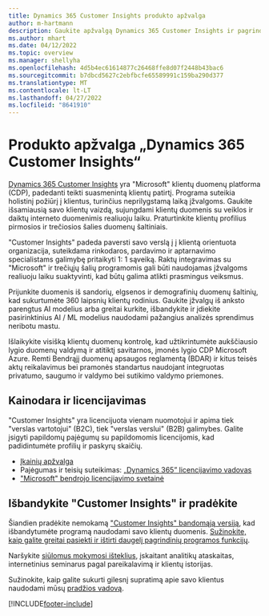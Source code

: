 ```yaml
---
title: Dynamics 365 Customer Insights produkto apžvalga
author: m-hartmann
description: Gaukite apžvalgą Dynamics 365 Customer Insights ir pagrindines jo funkcijas.
ms.author: mhart
ms.date: 04/12/2022
ms.topic: overview
ms.manager: shellyha
ms.openlocfilehash: 4d5b4ec61614877c26468ffe8d07f2448b43bac6
ms.sourcegitcommit: b7dbcd5627c2ebfbcfe65589991c159ba290d377
ms.translationtype: MT
ms.contentlocale: lt-LT
ms.lasthandoff: 04/27/2022
ms.locfileid: "8641910"
---
```

# <a name="product-overview-for-dynamics-365-customer-insights"></a>Produkto apžvalga „Dynamics 365 Customer Insights“

[Dynamics 365 Customer Insights](https://dynamics.microsoft.com/ai/customer-insights/) yra "Microsoft" klientų duomenų platforma (CDP), padedanti teikti suasmenintą klientų patirtį. Programa suteikia holistinį požiūrį į klientus, turinčius neprilygstamą laiką įžvalgoms. Gaukite išsamiausią savo klientų vaizdą, sujungdami klientų duomenis su veiklos ir daiktų interneto duomenimis realiuoju laiku. Praturtinkite klientų profilius pirmosios ir trečiosios šalies duomenų šaltiniais. 

"Customer Insights" padeda paversti savo verslą į į klientą orientuota organizacija, suteikdama rinkodaros, pardavimo ir aptarnavimo specialistams galimybę pritaikyti 1: 1 sąveiką. Raktų integravimas su "Microsoft" ir trečiųjų šalių programomis gali būti naudojamas įžvalgoms realiuoju laiku suaktyvinti, kad būtų galima atlikti prasmingus veiksmus.
 
Prijunkite duomenis iš sandorių, elgsenos ir demografinių duomenų šaltinių, kad sukurtumėte 360 laipsnių klientų rodinius. Gaukite įžvalgų iš anksto parengtus AI modelius arba greitai kurkite, išbandykite ir įdiekite pasirinktinius AI / ML modelius naudodami pažangius analizės sprendimus neribotu mastu.

Išlaikykite visišką klientų duomenų kontrolę, kad užtikrintumėte aukščiausio lygio duomenų valdymą ir atitiktį savitarnos, įmonės lygio CDP Microsoft Azure. Remti Bendrąjį duomenų apsaugos reglamentą (BDAR) ir kitus teisės aktų reikalavimus bei pramonės standartus naudojant integruotas privatumo, saugumo ir valdymo bei sutikimo valdymo priemones.

## <a name="pricing-and-licensing"></a>Kainodara ir licencijavimas
"Customer Insights" yra licencijuota vienam nuomotojui ir apima tiek "verslas vartotojui" (B2C), tiek "verslas verslui" (B2B) galimybes. Galite įsigyti papildomų pajėgumų su papildomomis licencijomis, kad padidintumėte profilių ir paskyrų skaičių.

- [Įkainių apžvalga](https://dynamics.microsoft.com/ai/customer-insights/pricing/)
- Pajėgumas ir teisių suteikimas: [„Dynamics 365” licencijavimo vadovas](https://go.microsoft.com/fwlink/?LinkId=866544)
- ["Microsoft" bendrojo licencijavimo svetainė](https://www.microsoft.com/licensing/how-to-buy/how-to-buy)

## <a name="try-customer-insights-and-get-started"></a>Išbandykite "Customer Insights" ir pradėkite

Šiandien pradėkite nemokamą ["Customer Insights" bandomąją versiją](https://signup.microsoft.com/create-account/signup?SKU=036c2481-aa8a-47cd-ab43-324f0c157c2d&ali=1&RU=https:%2F%2Fhome.ci.ai.dynamics.com%2Fstart%2Ftrial&products=036c2481-aa8a-47cd-ab43-324f0c157c2d), kad išbandytumėte programą naudodami savo klientų duomenis. [Sužinokite, kaip galite greitai pasiekti ir ištirti daugelį pagrindinių programos funkcijų](trial-signup.md). 

Naršykite [siūlomus mokymosi išteklius](https://dynamics.microsoft.com/ai/customer-insights/resources/), įskaitant analitikų ataskaitas, internetinius seminarus pagal pareikalavimą ir klientų istorijas.

Sužinokite, kaip galite sukurti gilesnį supratimą apie savo klientus naudodami mūsų [pradžios vadovą](get-started.md).

[!INCLUDE[footer-include](includes/footer-banner.md)]
